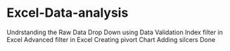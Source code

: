 # Excel-Data-analysis
Undrstanding the Raw Data 
Drop Down using Data Validation
Index filter in Excel
Advanced filter in Excel 
Creating pivort Chart
Adding silcers
Done
